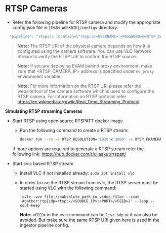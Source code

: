 # RTSP Cameras

- Refer the following pipeline for RTSP camera and modify the appropriate config.json file in `[EVAM_WORKDIR]/configs` directory.

```sh
  "pipeline": "rtspsrc location=\"rtsp://<USERNAME>:<PASSWORD>@<RTSP_CAMERA_IP>:<PORT>/<FEED>\" latency=100 name=source ! rtph264depay ! h264parse ! decodebin ! videoconvert ! video/x-raw,format=RGB ! appsink name=destination"
```

> **Note:** The RTSP URI of the physical camera depends on how it is configured using the camera software. You can use VLC Network Stream to verify the RTSP URI to confirm the RTSP source. 

> **Note:**  If you are deploying EVAM behind proxy environment, make sure that <RTSP_CAMERA_IP> address is specified under `no_proxy` environment variable.

> **Note:** For more information on the RTSP URI please refer the website/tool of the camera software which is used to configure the RTSP camera. For information on RTSP protocol refer <https://en.wikipedia.org/wiki/Real_Time_Streaming_Protocol>



**Simulating RTSP streaming Cameras**

- Start RTSP using open source RTSPATT docker image
  - Run the following command to create a RTSP stream:

    ```sh
    docker run --rm -e RTSP_RESOLUTION='1920'x'1080' -e RTSP_FRAMERATE=25 -p 8554:8554 ullaakut/rtspatt:latest
    ```

  If more options are required to generate a RTSP stream refer
  the following link:
  <https://hub.docker.com/r/ullaakut/rtspatt/>


- Start cvlc based RTSP stream
  - Install VLC if not installed already: `sudo apt install vlc`
  - In order to use the RTSP stream from cvlc, the RTSP server must be started using VLC with the following command:

        `cvlc -vvv file://<absolute_path_to_video_file> --sout '#gather:rtp{sdp=rtsp://<SOURCE_IP>:<PORT>/<FEED>}' --loop --sout-keep`

      **Note:** `<FEED>` in the cvlc command can be `live.sdp` or it can also be avoided. But make sure the same RTSP URI given here is
      used in the ingestor pipeline config.
